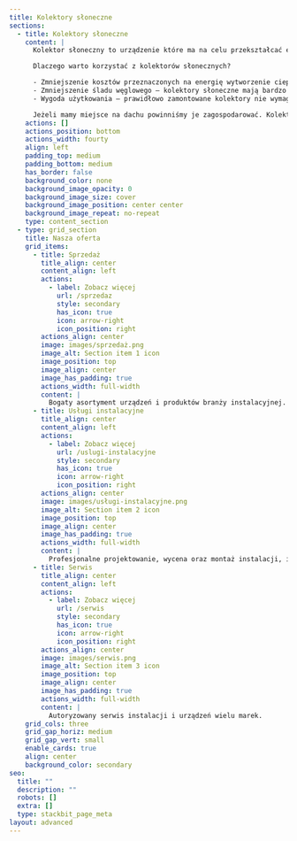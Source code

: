 ```yaml
---
title: Kolektory słoneczne
sections:
  - title: Kolektory słoneczne
    content: |
      Kolektor słoneczny to urządzenie które ma na celu przekształcać energię promieniowania słonecznego na ciepło. Dzięki temu jesteśmy w stanie ogrzewać dom oraz wodę wykorzystując słońce.

      Dlaczego warto korzystać z kolektorów słonecznych?

      - Zmniejszenie kosztów przeznaczonych na energię wytworzenie ciepła – większość energii zużywanej w domach jest przeznaczone właśnie na produkcję ciepła. Dzięki kolektorom możemy pokryć część kosztów, które normalnie przeznaczylibyśmy na gaz lub prąd, przy jednoczesnym ograniczeniu zakresu pracy kotła lub pompy ciepła co przekłada się na ich większą żywotność.
      - Zmniejszenie śladu węglowego – kolektory słoneczne mają bardzo pozytywny wpływ na środowisko poprzez ograniczenie emisji zanieczyszczeń do atmosfery.
      - Wygoda użytkowania – prawidłowo zamontowane kolektory nie wymagają żadnej obsługi oraz są bezawaryjne.

      Jeżeli mamy miejsce na dachu powinniśmy je zagospodarować. Kolektory słoneczne są jednym z najlepszych opcji aby to zrobić, ponieważ oznaczają one tylko oszczędność oraz korzyść dla środowiska.
    actions: []
    actions_position: bottom
    actions_width: fourty
    align: left
    padding_top: medium
    padding_bottom: medium
    has_border: false
    background_color: none
    background_image_opacity: 0
    background_image_size: cover
    background_image_position: center center
    background_image_repeat: no-repeat
    type: content_section
  - type: grid_section
    title: Nasza oferta
    grid_items:
      - title: Sprzedaż
        title_align: center
        content_align: left
        actions:
          - label: Zobacz więcej
            url: /sprzedaz
            style: secondary
            has_icon: true
            icon: arrow-right
            icon_position: right
        actions_align: center
        image: images/sprzedaż.png
        image_alt: Section item 1 icon
        image_position: top
        image_align: center
        image_has_padding: true
        actions_width: full-width
        content: |
          Bogaty asortyment urządzeń i produktów branży instalacyjnej.
      - title: Usługi instalacyjne
        title_align: center
        content_align: left
        actions:
          - label: Zobacz więcej
            url: /uslugi-instalacyjne
            style: secondary
            has_icon: true
            icon: arrow-right
            icon_position: right
        actions_align: center
        image: images/usługi-instalacyjne.png
        image_alt: Section item 2 icon
        image_position: top
        image_align: center
        image_has_padding: true
        actions_width: full-width
        content: |
          Profesjonalne projektowanie, wycena oraz montaż instalacji, i inne.
      - title: Serwis
        title_align: center
        content_align: left
        actions:
          - label: Zobacz więcej
            url: /serwis
            style: secondary
            has_icon: true
            icon: arrow-right
            icon_position: right
        actions_align: center
        image: images/serwis.png
        image_alt: Section item 3 icon
        image_position: top
        image_align: center
        image_has_padding: true
        actions_width: full-width
        content: |
          Autoryzowany serwis instalacji i urządzeń wielu marek.
    grid_cols: three
    grid_gap_horiz: medium
    grid_gap_vert: small
    enable_cards: true
    align: center
    background_color: secondary
seo:
  title: ""
  description: ""
  robots: []
  extra: []
  type: stackbit_page_meta
layout: advanced
---
```


